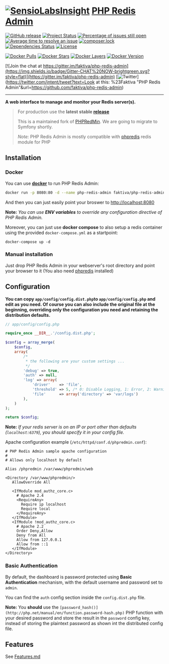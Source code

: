 [hub]: https://hub.docker.com/r/faktiva/php-redis-admin

[![SensioLabsInsight](https://insight.sensiolabs.com/projects/8f0587c9-1ed7-44fe-8a36-1bce6b50632b/small.png)](https://insight.sensiolabs.com/projects/8f0587c9-1ed7-44fe-8a36-1bce6b50632b)
[PHP Redis Admin](https://github.com/faktiva/php-redis-admin)
===

[![GitHub release](https://img.shields.io/github/release/faktiva/php-redis-admin.svg?style=flat&label=latest)](https://github.com/faktiva/php-redis-admin/releases/latest)
[![Project Status](http://opensource.box.com/badges/active.svg?style=flat)](http://opensource.box.com/badges)
[![Percentage of issues still open](http://isitmaintained.com/badge/open/faktiva/php-redis-admin.svg?style=flat)](http://isitmaintained.com/project/faktiva/php-redis-admin "Percentage of issues still open")
[![Average time to resolve an issue](http://isitmaintained.com/badge/resolution/faktiva/php-redis-admin.svg?style=flat)](http://isitmaintained.com/project/faktiva/php-redis-admin "Average time to resolve an issue")
[![composer.lock](https://poser.pugx.org/faktiva/php-redis-admin/composerlock?style=flat)](https://packagist.org/packages/faktiva/php-redis-admin)
[![Dependencies Status](https://img.shields.io/librariesio/github/faktiva/php-redis-admin.svg?maxAge=3600&style=flat)](https://libraries.io/github/faktiva/php-redis-admin)
[![License](https://img.shields.io/packagist/l/faktiva/php-redis-admin.svg?style=flat)](https://tldrlegal.com/license/mit-license)

[![Docker Pulls](https://img.shields.io/docker/pulls/faktiva/php-redis-admin.svg)][hub]
[![Docker Stars](https://img.shields.io/docker/stars/faktiva/php-redis-admin.svg)][hub]
[![Docker Layers](https://images.microbadger.com/badges/image/faktiva/php-redis-admin.svg)](https://microbadger.com/images/faktiva/php-redis-admin)
[![Docker Version](https://images.microbadger.com/badges/version/faktiva/php-redis-admin.svg)](https://microbadger.com/images/faktiva/php-redis-admin)

[![Join the chat at https://gitter.im/faktiva/php-redis-admin](https://img.shields.io/badge/Gitter-CHAT%20NOW-brightgreen.svg?style=flat)](https://gitter.im/faktiva/php-redis-admin)
[![Twitter](https://img.shields.io/twitter/url/https/github.com/faktiva/php-redis-admin.svg?style=social)](https://twitter.com/intent/tweet?text=Look at this: %23Faktiva "PHP Redis Admin"&url=https://github.com/faktiva/php-redis-admin)

____

**A web interface to manage and monitor your Redis server(s).**

>    For production use the **latest stable [release](https://github.com/faktiva/php-redis-admin/releases/latest)**
>
>    This is a maintained fork of [PHPRedMin](https://github.com/sasanrose/phpredmin).
>    We are going to migrate to Symfony shortly.
>
>    _Note:_ PHP Redis Admin is mostly compatible with [phpredis](https://github.com/phpredis/phpredis) redis module for PHP

## Installation

### Docker

You can use **[docker](https://www.docker.com)** to run PHP Redis Admin:

```Bash
docker run -p 8080:80 -d --name php-redis-admin faktiva/php-redis-admin
```
And then you can just easily point your broswer to [http://localhost:8080](http://localhost:8080)

**Note:**
_You can use **ENV variables** to override any configuration directive of PHP Redis Admin._

Moreover, you can just use **docker compose** to also setup a redis container using the provided `docker-compose.yml` as a startpoint:

```Shell
docker-compose up -d
```

### Manual installation

Just drop PHP Redis Admin in your webserver's root directory and point your browser to it (You also need [phpredis](https://github.com/phpredis/phpredis) installed)

## Configuration

**You can copy `app/config/config.dist.php`to `app/config/config.php` and edit as you need. Of course you can also include the original file at the beginning, overriding only the configuration you need and retaining the distribution defaults.**

```php
// app/config/config.php

require_once __DIR__.'/config.dist.php';

$config = array_merge(
    $config,
    array(
		/*
		 * the following are your custom settings ...
		 */
        'debug' => true,
        'auth' => null,
        'log' => array(
            'driver'    => 'file',
            'threshold' => 5, /* 0: Disable Logging, 1: Error, 2: Warning, 3: Notice, 4: Info, 5: Debug */
            'file'      => array('directory' => 'var/logs')
        ),
    )
);

return $config;

```

**Note:**
_If your redis server is on an IP or port other than defaults (`localhost:6379`), you should specify it in your config file._

Apache configuration example (`/etc/httpd/conf.d/phpredmin.conf`):

```ApacheConf
# PHP Redis Admin sample apache configuration
#
# Allows only localhost by default

Alias /phpredmin /var/www/phpredmin/web

<Directory /var/www/phpredmin/>
   AllowOverride All

   <IfModule mod_authz_core.c>
     # Apache 2.4
     <RequireAny>
       Require ip localhost
       Require local
     </RequireAny>
   </IfModule>
   <IfModule !mod_authz_core.c>
     # Apache 2.2
     Order Deny,Allow
     Deny from All
     Allow from 127.0.0.1
     Allow from ::1
   </IfModule>
</Directory>
```

### Basic Authentication

By default, the dashboard is password protected using **Basic Authentication** mechanism, with the default username and password set to `admin`.

You can find the `auth` config section inside the `config.dist.php` file.

**Note:**
You **should** use the `[password_hash()](http://php.net/manual/en/function.password-hash.php)` PHP function with your desired password and store the result in the `password` config key, instead of storing the plaintext password as shown int the distributed config file.


## Features

See [Features.md](Features.md)

